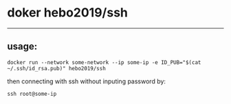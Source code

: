 # doker hebo2019/ssh
---
usage:
---
    docker run --network some-network --ip some-ip -e ID_PUB="$(cat ~/.ssh/id_rsa.pub)" hebo2019/ssh
    
then connecting with ssh without inputing password by:

    ssh root@some-ip
